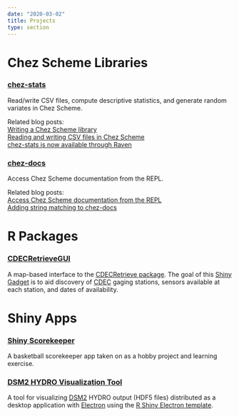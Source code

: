 ```yaml
---
date: "2020-03-02"
title: Projects
type: section
---
```


# Chez Scheme Libraries

### [chez-stats](https://github.com/hinkelman/chez-stats)

Read/write CSV files, compute descriptive statistics, and generate random variates in Chez Scheme.

Related blog posts:  
[Writing a Chez Scheme library](/post/writing-chez-scheme-library/)  
[Reading and writing CSV files in Chez Scheme](/post/reading-writing-csv-files-chez-scheme/)  
[chez-stats is now available through Raven](/post/chez-stats-now-available-through-raven/)

### [chez-docs](https://github.com/hinkelman/chez-docs)

Access Chez Scheme documentation from the REPL. 

Related blog posts:  
[Access Chez Scheme documentation from the REPL](/post/access-chez-scheme-documentation-from-repl/)  
[Adding string matching to chez-docs](/post/adding-string-matching-to-chez-docs/)

# R Packages

### [CDECRetrieveGUI](https://github.com/fishsciences/CDECRetrieveGUI)

A map-based interface to the [CDECRetrieve package](https://github.com/FlowWest/CDECRetrieve). The goal of this [Shiny Gadget](https://shiny.rstudio.com/articles/gadgets.html) is to aid discovery of [CDEC](http://cdec.water.ca.gov) gaging stations, sensors available at each station, and dates of availability.

# Shiny Apps

### [Shiny Scorekeeper](/project/shiny-scorekeeper)

A basketball scorekeeper app taken on as a hobby project and learning exercise.

### [DSM2 HYDRO Visualization Tool](/project/dsm2-viz-tool)

A tool for visualizing [DSM2](http://baydeltaoffice.water.ca.gov/modeling/deltamodeling/models/dsm2/dsm2.cfm) HYDRO output (HDF5 files) distributed as a desktop application with [Electron](https://electronjs.org/) using the [R Shiny Electron template](https://github.com/dirkschumacher/r-shiny-electron).